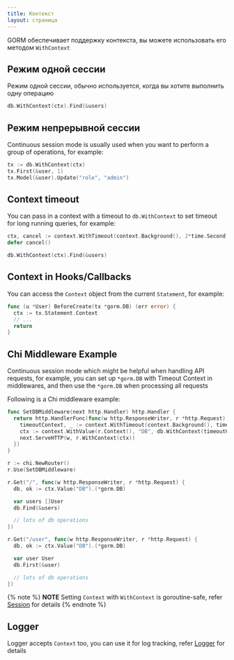 ```yaml
---
title: Контекст
layout: страница
---
```


GORM обеспечивает поддержку контекста, вы можете использовать его методом `WithContext`

## Режим одной сессии

Режим одной сессии, обычно используется, когда вы хотите выполнить одну операцию

```go
db.WithContext(ctx).Find(&users)
```

## Режим непрерывной сессии

Continuous session mode is usually used when you want to perform a group of operations, for example:

```go
tx := db.WithContext(ctx)
tx.First(&user, 1)
tx.Model(&user).Update("role", "admin")
```

## Context timeout

You can pass in a context with a timeout to `db.WithContext` to set timeout for long running queries, for example:

```go
ctx, cancel := context.WithTimeout(context.Background(), 2*time.Second)
defer cancel()

db.WithContext(ctx).Find(&users)
```

## Context in Hooks/Callbacks

You can access the `Context` object from the current `Statement`, for example:

```go
func (u *User) BeforeCreate(tx *gorm.DB) (err error) {
  ctx := tx.Statement.Context
  // ...
  return
}
```

## Chi Middleware Example

Continuous session mode which might be helpful when handling API requests, for example, you can set up `*gorm.DB` with Timeout Context in middlewares, and then use the `*gorm.DB` when processing all requests

Following is a Chi middleware example:

```go
func SetDBMiddleware(next http.Handler) http.Handler {
  return http.HandlerFunc(func(w http.ResponseWriter, r *http.Request) {
    timeoutContext, _ := context.WithTimeout(context.Background(), time.Second)
    ctx := context.WithValue(r.Context(), "DB", db.WithContext(timeoutContext))
    next.ServeHTTP(w, r.WithContext(ctx))
  })
}

r := chi.NewRouter()
r.Use(SetDBMiddleware)

r.Get("/", func(w http.ResponseWriter, r *http.Request) {
  db, ok := ctx.Value("DB").(*gorm.DB)

  var users []User
  db.Find(&users)

  // lots of db operations
})

r.Get("/user", func(w http.ResponseWriter, r *http.Request) {
  db, ok := ctx.Value("DB").(*gorm.DB)

  var user User
  db.First(&user)

  // lots of db operations
})
```

{% note %}
**NOTE** Setting `Context` with `WithContext` is goroutine-safe, refer [Session](session.html) for details
{% endnote %}

## Logger

Logger accepts `Context` too, you can use it for log tracking, refer [Logger](logger.html) for details
